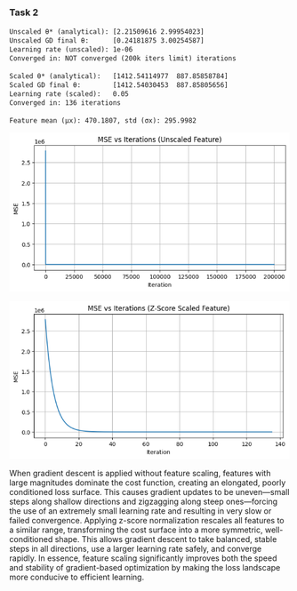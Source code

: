 ### Task 2




    Unscaled θ* (analytical): [2.21509616 2.99954023]
    Unscaled GD final θ:      [0.24181875 3.00254587]
    Learning rate (unscaled): 1e-06
    Converged in: NOT converged (200k iters limit) iterations
    
    Scaled θ* (analytical):   [1412.54114977  887.85858784]
    Scaled GD final θ:        [1412.54030453  887.85805656]
    Learning rate (scaled):   0.05
    Converged in: 136 iterations
    
    Feature mean (μx): 470.1807, std (σx): 295.9982
    


    
![png](task2_files/task2_1_1.png)
    



    
![png](task2_files/task2_1_2.png)
    


When gradient descent is applied without feature scaling, features with large magnitudes dominate the cost function, creating an elongated, poorly conditioned loss surface. This causes gradient updates to be uneven—small steps along shallow directions and zigzagging along steep ones—forcing the use of an extremely small learning rate and resulting in very slow or failed convergence. Applying z-score normalization rescales all features to a similar range, transforming the cost surface into a more symmetric, well-conditioned shape. This allows gradient descent to take balanced, stable steps in all directions, use a larger learning rate safely, and converge rapidly. In essence, feature scaling significantly improves both the speed and stability of gradient-based optimization by making the loss landscape more conducive to efficient learning.
